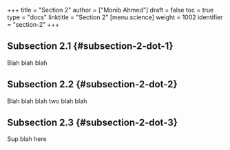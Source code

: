 +++
title = "Section 2"
author = ["Monib Ahmed"]
draft = false
toc = true
type = "docs"
linktitle = "Section 2"
[menu.science]
  weight = 1002
  identifier = "section-2"
+++

## Subsection 2.1 {#subsection-2-dot-1}

Blah blah blah


## Subsection 2.2 {#subsection-2-dot-2}

Blah blah blah two blah blah


## Subsection 2.3 {#subsection-2-dot-3}

Sup blah here
